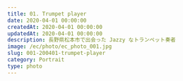 ```yaml
---
title: 01. Trumpet player
date: 2020-04-01 00:00:00
createdAt: 2020-04-01 00:00:00
updatedAt: 2020-04-01 00:00:00
description: 長野県松本市で出会った Jazzy なトランペット奏者
image: /ec/photo/ec_photo_001.jpg
slug: 001-200401-trumpet-player
category: Portrait
type: photo
---
```


<img src="https://portfolio.nnamm.com/_gallery/photo/001/img1.jpg" alt="" class="">
<img src="https://portfolio.nnamm.com/_gallery/photo/001/img2.jpg" alt="" class="">
<img src="https://portfolio.nnamm.com/_gallery/photo/001/img3.jpg" alt="" class="">
<img src="https://portfolio.nnamm.com/_gallery/photo/001/img4.jpg" alt="" class="">
<img src="https://portfolio.nnamm.com/_gallery/photo/001/img5.jpg" alt="" class="">
<img src="https://portfolio.nnamm.com/_gallery/photo/001/img6.jpg" alt="" class="">
<img src="https://portfolio.nnamm.com/_gallery/photo/001/img7.jpg" alt="" class="">
<img src="https://portfolio.nnamm.com/_gallery/photo/001/img8.jpg" alt="" class="">
<img src="https://portfolio.nnamm.com/_gallery/photo/001/img9.jpg" alt="" class="">
<img src="https://portfolio.nnamm.com/_gallery/photo/001/img10.jpg" alt="" class="">
